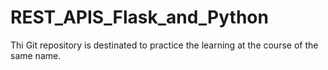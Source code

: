 # REST_APIS_Flask_and_Python
Thi Git repository is destinated to practice the learning at the course of the same name.
